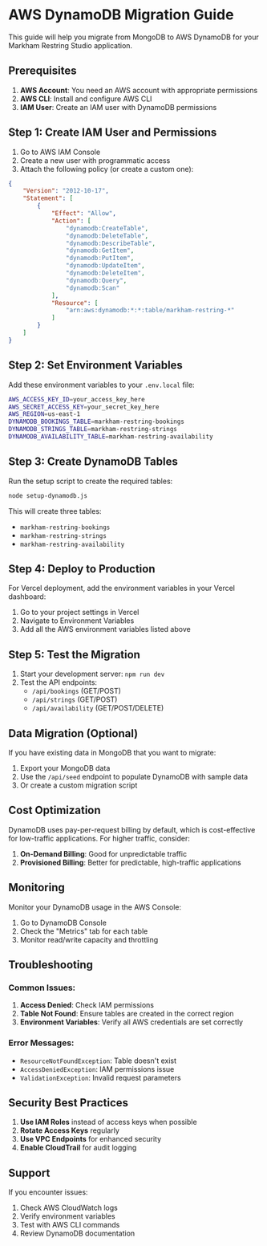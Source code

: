 # AWS DynamoDB Migration Guide

This guide will help you migrate from MongoDB to AWS DynamoDB for your Markham Restring Studio application.

## Prerequisites

1. **AWS Account**: You need an AWS account with appropriate permissions
2. **AWS CLI**: Install and configure AWS CLI
3. **IAM User**: Create an IAM user with DynamoDB permissions

## Step 1: Create IAM User and Permissions

1. Go to AWS IAM Console
2. Create a new user with programmatic access
3. Attach the following policy (or create a custom one):

```json
{
    "Version": "2012-10-17",
    "Statement": [
        {
            "Effect": "Allow",
            "Action": [
                "dynamodb:CreateTable",
                "dynamodb:DeleteTable",
                "dynamodb:DescribeTable",
                "dynamodb:GetItem",
                "dynamodb:PutItem",
                "dynamodb:UpdateItem",
                "dynamodb:DeleteItem",
                "dynamodb:Query",
                "dynamodb:Scan"
            ],
            "Resource": [
                "arn:aws:dynamodb:*:*:table/markham-restring-*"
            ]
        }
    ]
}
```

## Step 2: Set Environment Variables

Add these environment variables to your `.env.local` file:

```bash
AWS_ACCESS_KEY_ID=your_access_key_here
AWS_SECRET_ACCESS_KEY=your_secret_key_here
AWS_REGION=us-east-1
DYNAMODB_BOOKINGS_TABLE=markham-restring-bookings
DYNAMODB_STRINGS_TABLE=markham-restring-strings
DYNAMODB_AVAILABILITY_TABLE=markham-restring-availability
```

## Step 3: Create DynamoDB Tables

Run the setup script to create the required tables:

```bash
node setup-dynamodb.js
```

This will create three tables:
- `markham-restring-bookings`
- `markham-restring-strings`
- `markham-restring-availability`

## Step 4: Deploy to Production

For Vercel deployment, add the environment variables in your Vercel dashboard:

1. Go to your project settings in Vercel
2. Navigate to Environment Variables
3. Add all the AWS environment variables listed above

## Step 5: Test the Migration

1. Start your development server: `npm run dev`
2. Test the API endpoints:
   - `/api/bookings` (GET/POST)
   - `/api/strings` (GET/POST)
   - `/api/availability` (GET/POST/DELETE)

## Data Migration (Optional)

If you have existing data in MongoDB that you want to migrate:

1. Export your MongoDB data
2. Use the `/api/seed` endpoint to populate DynamoDB with sample data
3. Or create a custom migration script

## Cost Optimization

DynamoDB uses pay-per-request billing by default, which is cost-effective for low-traffic applications. For higher traffic, consider:

1. **On-Demand Billing**: Good for unpredictable traffic
2. **Provisioned Billing**: Better for predictable, high-traffic applications

## Monitoring

Monitor your DynamoDB usage in the AWS Console:
1. Go to DynamoDB Console
2. Check the "Metrics" tab for each table
3. Monitor read/write capacity and throttling

## Troubleshooting

### Common Issues:

1. **Access Denied**: Check IAM permissions
2. **Table Not Found**: Ensure tables are created in the correct region
3. **Environment Variables**: Verify all AWS credentials are set correctly

### Error Messages:

- `ResourceNotFoundException`: Table doesn't exist
- `AccessDeniedException`: IAM permissions issue
- `ValidationException`: Invalid request parameters

## Security Best Practices

1. **Use IAM Roles** instead of access keys when possible
2. **Rotate Access Keys** regularly
3. **Use VPC Endpoints** for enhanced security
4. **Enable CloudTrail** for audit logging

## Support

If you encounter issues:
1. Check AWS CloudWatch logs
2. Verify environment variables
3. Test with AWS CLI commands
4. Review DynamoDB documentation 